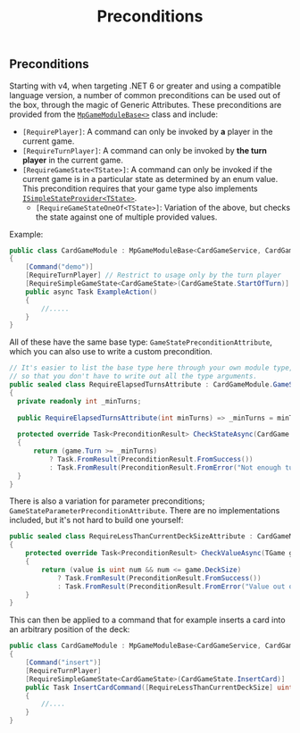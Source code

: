﻿---
uid: Addons.MpGame.Preconditions
title: Preconditions
---
## Preconditions

Starting with v4, when targeting .NET 6 or greater and using a compatible language version, a number of common preconditions can be used out of the box, through the magic of Generic Attributes. These preconditions are provided from the [`MpGameModuleBase<>`](xref:Discord.Addons.MpGame.MpGameModuleBase`3) class and include:

* `[RequirePlayer]`: A command can only be invoked by __a__ player in the current game.
* `[RequireTurnPlayer]`: A command can only be invoked by __the turn player__ in the current game.
* `[RequireGameState<TState>]`: A command can only be invoked if the current game is in a particular state as determined by an enum value. This precondition requires that your game type also implements [`ISimpleStateProvider<TState>`](xref:Discord.Addons.MpGame.ISimpleStateProvider`1).
  * `[RequireGameStateOneOf<TState>]`: Variation of the above, but checks the state against one of multiple provided values.

Example:
```cs
public class CardGameModule : MpGameModuleBase<CardGameService, CardGame, CardPlayer>
{
    [Command("demo")]
    [RequireTurnPlayer] // Restrict to usage only by the turn player
    [RequireSimpleGameState<CardGameState>(CardGameState.StartOfTurn)] // Restrict to usage only when it's the start of the turn
    public async Task ExampleAction()
    {
        //.....
    }
}
```

All of these have the same base type: `GameStatePreconditionAttribute`, which you can also use to write a custom precondition.
```cs
// It's easier to list the base type here through your own module type,
// so that you don't have to write out all the type arguments.
public sealed class RequireElapsedTurnsAttribute : CardGameModule.GameStatePreconditionAttribute
{
  private readonly int _minTurns;
  
  public RequireElapsedTurnsAttribute(int minTurns) => _minTurns = minTurns;
  
  protected override Task<PreconditionResult> CheckStateAsync(CardGame game, ICommandContext context)
  {
      return (game.Turn >= _minTurns)
          ? Task.FromResult(PreconditionResult.FromSuccess())
          : Task.FromResult(PreconditionResult.FromError("Not enough turns have elapsed yet."));
  }
}
```

There is also a variation for parameter preconditions; `GameStateParameterPreconditionAttribute`. There are no implementations included, but it's not hard to build one yourself:
```cs
public sealed class RequireLessThanCurrentDeckSizeAttribute : CardGameModule.GameStateParameterPreconditionAttribute
{
    protected override Task<PreconditionResult> CheckValueAsync(TGame game, object value, ICommandContext context)
    {
        return (value is uint num && num <= game.DeckSize)
            ? Task.FromResult(PreconditionResult.FromSuccess())
            : Task.FromResult(PreconditionResult.FromError("Value out of range."));
    }
}
```
This can then be applied to a command that for example inserts a card into an arbitrary position of the deck:
```cs
public class CardGameModule : MpGameModuleBase<CardGameService, CardGame, CardPlayer>
{
    [Command("insert")]
    [RequireTurnPlayer]
    [RequireSimpleGameState<CardGameState>(CardGameState.InsertCard)]
    public Task InsertCardCommand([RequireLessThanCurrentDeckSize] uint insertionIndex)
    {
        //....
    }
}
```
